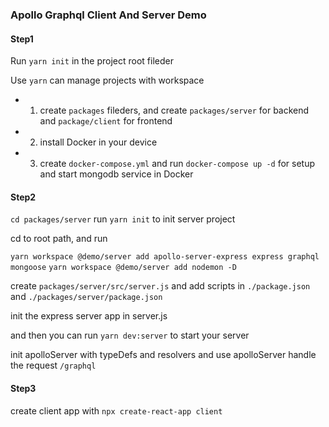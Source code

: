 ### Apollo Graphql Client And Server Demo

#### Step1

Run `yarn init` in the project root fileder

Use `yarn` can manage projects with workspace

- 1. create `packages` fileders, and create `packages/server` for backend and `package/client` for frontend
- 2. install Docker in your device
- 3. create `docker-compose.yml` and run `docker-compose up -d` for setup and start mongodb service in Docker

#### Step2

`cd packages/server` run `yarn init` to init server project

cd to root path, and run 

`yarn workspace @demo/server add apollo-server-express express graphql mongoose`
`yarn workspace @demo/server add nodemon -D`

create `packages/server/src/server.js` and add scripts in `./package.json` and `./packages/server/package.json`

init the express server app in server.js

and then you can run `yarn dev:server` to start your server

init apolloServer with typeDefs and resolvers and use apolloServer handle the request `/graphql`

#### Step3
create client app with 
`npx create-react-app client`



